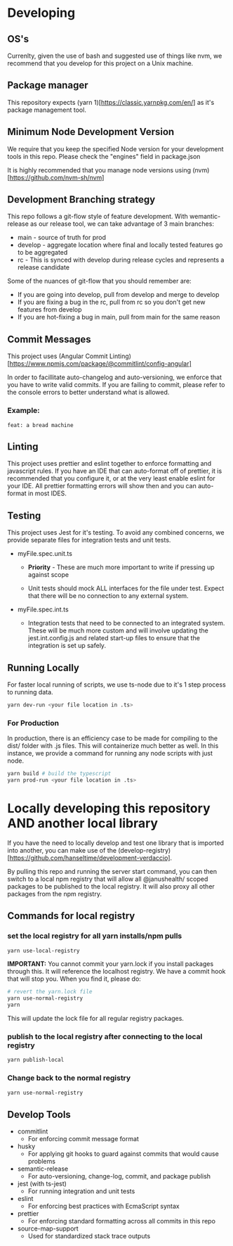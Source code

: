 # Developing

## OS's

Currenlty, given the use of bash and suggested use of things like nvm, we recommend that you 
develop for this project on a Unix machine.

## Package manager

This repository expects (yarn 1)[https://classic.yarnpkg.com/en/] as it's package management tool.

## Minimum Node Development Version

We require that you keep the specified Node version for your development tools in this repo.
Please check the "engines" field in package.json

It is highly recommended that you manage node versions using (nvm)[https://github.com/nvm-sh/nvm]

## Development Branching strategy

This repo follows a git-flow style of feature development.  With wemantic-release as our release tool,
we can take advantage of 3 main branches:

* main - source of truth for prod
* develop - aggregate location where final and locally tested features go to be aggregated
* rc - This is synced with develop during release cycles and represents a release candidate

Some of the nuances of git-flow that you should remember are:

* If you are going into develop, pull from develop and merge to develop
* If you are fixing a bug in the rc, pull from rc so you don't get new features from develop
* If you are hot-fixing a bug in main, pull from main for the same reason

## Commit Messages

This project uses (Angular Commit Linting)[https://www.npmjs.com/package/@commitlint/config-angular]

In order to facillitate auto-changelog and auto-versioning, we enforce that you have
to write valid commits. If you are failing to commit, please refer to the console errors
to better understand what is allowed.

### Example:

```
feat: a bread machine
```

## Linting

This project uses prettier and eslint together to enforce formatting and javascript rules. If you have an
IDE that can auto-format off of prettier, it is recommended that you configure it, or at the very least
enable eslint for your IDE. All prettier formatting errors will show then and you can auto-format in most
IDES.

## Testing

This project uses Jest for it's testing. To avoid any combined concerns, we provide separate files for
integration tests and unit tests.

- myFile.spec.unit.ts

  - **Priority** - These are much more important to write if pressing up against scope

  - Unit tests should mock ALL interfaces for the file under test. Expect that there will be no connection
    to any external system.

- myFile.spec.int.ts

  - Integration tests that need to be connected to an integrated system. These will be much more custom
    and will involve updating the jest.int.config.js and related start-up files to ensure that the integration
    is set up safely.

## Running Locally

For faster local running of scripts, we use ts-node due to it's 1 step process to running data.

```sh
yarn dev-run <your file location in .ts>
```

### For Production

In production, there is an efficiency case to be made for compiling to the dist/ folder with .js files.
This will containerize much better as well. In this instance, we provide a command for running any
node scripts with just node.

```sh
yarn build # build the typescript
yarn prod-run <your file location in .ts>
```

# Locally developing this repository AND another local library

If you have the need to locally develop and test one library that is imported into another,
you can make use of the (develop-registry)[https://github.com/hanseltime/development-verdaccio].

By pulling this repo and running the server start command, you can then switch to a local npm registry that
will allow all @janushealth/ scoped packages to be published to the local registry.  It will also proxy all other packages from the npm registry.

## Commands for local registry

### set the local registry for all yarn installs/npm pulls
```sh
yarn use-local-registry
```

__IMPORTANT:__ You cannot commit your yarn.lock if you install packages through this.  It will reference the
localhost registry. We have a commit hook that will stop you.  When you find it, please do:

```sh
# revert the yarn.lock file
yarn use-normal-registry
yarn
```

This will update the lock file for all regular registry packages.

### publish to the local registry after connecting to the local registry
```sh
yarn publish-local
```

### Change back to the normal registry
```sh
yarn use-normal-registry
```

## Develop Tools

- commitlint
  - For enforcing commit message format
- husky
  - For applying git hooks to guard against commits that would cause problems
- semantic-release
  - For auto-versioning, change-log, commit, and package publish
- jest (with ts-jest)
  - For running integration and unit tests
- eslint
  - For enforcing best practices with EcmaScript syntax
- prettier
  - For enforcing standard formatting across all commits in this repo
- source-map-support
  - Used for standardized stack trace outputs
